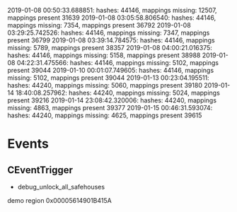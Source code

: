 2019-01-08 00:50:33.688851: hashes: 44146, mappings missing: 12507, mappings present 31639
2019-01-08 03:05:58.806540: hashes: 44146, mappings missing: 7354, mappings present 36792
2019-01-08 03:29:25.742526: hashes: 44146, mappings missing: 7347, mappings present 36799
2019-01-08 03:39:14.784575: hashes: 44146, mappings missing: 5789, mappings present 38357
2019-01-08 04:00:21.016375: hashes: 44146, mappings missing: 5158, mappings present 38988
2019-01-08 04:22:31.475566: hashes: 44146, mappings missing: 5102, mappings present 39044
2019-01-10 00:01:07.749605: hashes: 44146, mappings missing: 5102, mappings present 39044
2019-01-13 00:23:04.195511: hashes: 44240, mappings missing: 5060, mappings present 39180
2019-01-14 18:40:08.257962: hashes: 44240, mappings missing: 5024, mappings present 39216
2019-01-14 23:08:42.320006: hashes: 44240, mappings missing: 4863, mappings present 39377
2019-01-15 00:46:31.593074: hashes: 44240, mappings missing: 4625, mappings present 39615

# Events
## CEventTrigger
* debug_unlock_all_safehouses


demo region 0x00005614901B415A

